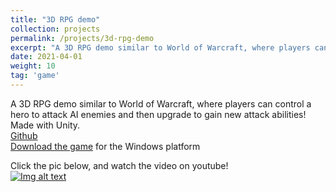 ```yaml
---
title: "3D RPG demo"
collection: projects
permalink: /projects/3d-rpg-demo
excerpt: "A 3D RPG demo similar to World of Warcraft, where players can control a hero to attack AI enemies and then upgrade to gain new attack abilities! Made with Unity. <br/><img src='/images/FightingScene4.png'>"
date: 2021-04-01
weight: 10
tag: 'game'
---
```


A 3D RPG demo similar to World of Warcraft, where players can control a hero to attack AI enemies and then upgrade to gain new attack abilities! Made with Unity.    
[Github](https://github.com/jinjinhe2001/3D-RPG-demo)  
[Download the game](https://github.com/jinjinhe2001/3D-RPG-demo/releases/download/v1.0.0/3D.RPG.zip) for the Windows platform

Click the pic below, and watch the video on youtube!     
[![Img alt text](https://img.youtube.com/vi/pBbMnUQYJD0/0.jpg)](https://www.youtube.com/watch?v=pBbMnUQYJD0)


